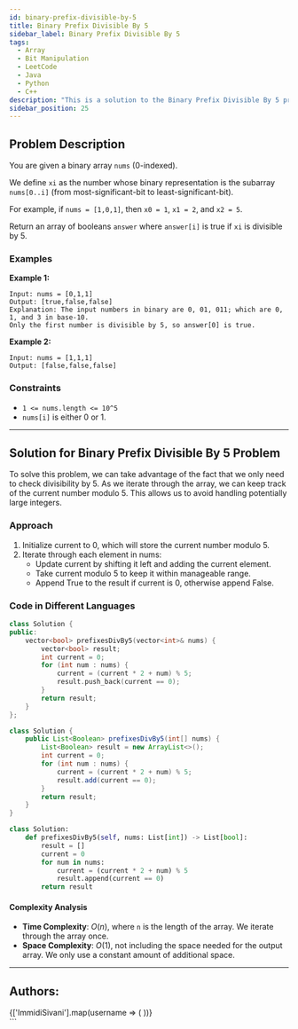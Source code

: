 ```yaml
---
id: binary-prefix-divisible-by-5
title: Binary Prefix Divisible By 5
sidebar_label: Binary Prefix Divisible By 5
tags:
  - Array
  - Bit Manipulation
  - LeetCode
  - Java
  - Python
  - C++
description: "This is a solution to the Binary Prefix Divisible By 5 problem on LeetCode."
sidebar_position: 25
---
```


## Problem Description

You are given a binary array `nums` (0-indexed).

We define `xi` as the number whose binary representation is the subarray `nums[0..i]` (from most-significant-bit to least-significant-bit).

For example, if `nums = [1,0,1]`, then `x0 = 1`, `x1 = 2`, and `x2 = 5`.

Return an array of booleans `answer` where `answer[i]` is true if `xi` is divisible by 5.

### Examples

**Example 1:**

```
Input: nums = [0,1,1]
Output: [true,false,false]
Explanation: The input numbers in binary are 0, 01, 011; which are 0, 1, and 3 in base-10.
Only the first number is divisible by 5, so answer[0] is true.
```

**Example 2:**

```
Input: nums = [1,1,1]
Output: [false,false,false]
```

### Constraints

- `1 <= nums.length <= 10^5`
- `nums[i]` is either 0 or 1.

---

## Solution for Binary Prefix Divisible By 5 Problem

To solve this problem, we can take advantage of the fact that we only need to check divisibility by 5. As we iterate through the array, we can keep track of the current number modulo 5. This allows us to avoid handling potentially large integers.

### Approach

1. Initialize current to 0, which will store the current number modulo 5.
2. Iterate through each element in nums:
   - Update current by shifting it left and adding the current element.
   - Take current modulo 5 to keep it within manageable range.
   - Append True to the result if current is 0, otherwise append False.

### Code in Different Languages

<Tabs>
<TabItem value="C++" label="C++" default>
<SolutionAuthor name="@ImmidiSivani"/>

```cpp
class Solution {
public:
    vector<bool> prefixesDivBy5(vector<int>& nums) {
        vector<bool> result;
        int current = 0;
        for (int num : nums) {
            current = (current * 2 + num) % 5;
            result.push_back(current == 0);
        }
        return result;
    }
};
```

</TabItem>
<TabItem value="Java" label="Java">
<SolutionAuthor name="@ImmidiSivani"/>

```java
class Solution {
    public List<Boolean> prefixesDivBy5(int[] nums) {
        List<Boolean> result = new ArrayList<>();
        int current = 0;
        for (int num : nums) {
            current = (current * 2 + num) % 5;
            result.add(current == 0);
        }
        return result;
    }
}
```

</TabItem>
<TabItem value="Python" label="Python">
<SolutionAuthor name="@ImmidiSivani"/>

```python
class Solution:
    def prefixesDivBy5(self, nums: List[int]) -> List[bool]:
        result = []
        current = 0
        for num in nums:
            current = (current * 2 + num) % 5
            result.append(current == 0)
        return result
```

</TabItem>
</Tabs>

#### Complexity Analysis

- **Time Complexity**: $O(n)$, where `n` is the length of the array. We iterate through the array once.
- **Space Complexity**: $O(1)$, not including the space needed for the output array. We only use a constant amount of additional space.

---

<h2>Authors:</h2>

<div style={{display: 'flex', flexWrap: 'wrap', justifyContent: 'space-between', gap: '10px'}}>
{['ImmidiSivani'].map(username => (
 <Author key={username} username={username} />
))}
</div>
```